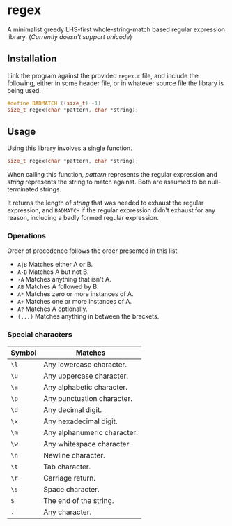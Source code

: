 # regex
A minimalist greedy LHS-first whole-string-match based regular expression library. (*Currently doesn't support unicode*)

## Installation
Link the program against the provided `regex.c` file, and include the following, either in some header file, or in whatever source file the library is being used.
```C
#define BADMATCH ((size_t) -1)
size_t regex(char *pattern, char *string);
```

## Usage
Using this library involves a single function.

```C
size_t regex(char *pattern, char *string);
```

When calling this function, *pattern* represents the regular expression and *string* represents the string to match against.
Both are assumed to be null-terminated strings.

It returns the length of *string* that was needed to exhaust the regular expression, and `BADMATCH` if the regular expression didn't exhaust for any reason, including a badly formed regular expression.

### Operations
Order of precedence follows the order presented in this list.

- `A|B` Matches either A or B.
- `A-B` Matches A but not B.
- `-A` Matches anything that isn't A.
- `AB` Matches A followed by B.
- `A*` Matches zero or more instances of A.
- `A+` Matches one or more instances of A.
- `A?` Matches A optionally.
- `(...)` Matches anything in between the brackets.

### Special characters
| Symbol | Matches
| --- | ---
| `\l` | Any lowercase character.
| `\u` | Any uppercase character.
| `\a` | Any alphabetic character.
| `\p` | Any punctuation character.
| `\d` | Any decimal digit.
| `\x` | Any hexadecimal digit.
| `\m` | Any alphanumeric character.
| `\w` | Any whitespace character.
| `\n` | Newline character.
| `\t` | Tab character.
| `\r` | Carriage return.
| `\s` | Space character.
| `$` | The end of the string.
| `.` | Any character.
